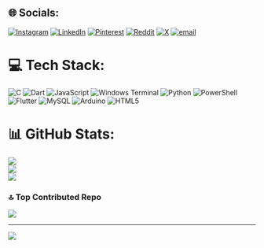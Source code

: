
## 🌐 Socials:
[![Instagram](https://img.shields.io/badge/Instagram-%23E4405F.svg?logo=Instagram&logoColor=white)](https://instagram.com/okjazim) [![LinkedIn](https://img.shields.io/badge/LinkedIn-%230077B5.svg?logo=linkedin&logoColor=white)](https://linkedin.com/in/jasimpjunaith) [![Pinterest](https://img.shields.io/badge/Pinterest-%23E60023.svg?logo=Pinterest&logoColor=white)](https://pinterest.com/okjazim) [![Reddit](https://img.shields.io/badge/Reddit-%23FF4500.svg?logo=Reddit&logoColor=white)](https://reddit.com/user/okjazim) [![X](https://img.shields.io/badge/X-black.svg?logo=X&logoColor=white)](https://x.com/okjazim) [![email](https://img.shields.io/badge/Email-D14836?logo=gmail&logoColor=white)](mailto:jazimjunaith02@gmail.com) 

# 💻 Tech Stack:
![C](https://img.shields.io/badge/c-%2300599C.svg?style=flat&logo=c&logoColor=white) ![Dart](https://img.shields.io/badge/dart-%230175C2.svg?style=flat&logo=dart&logoColor=white) ![JavaScript](https://img.shields.io/badge/javascript-%23323330.svg?style=flat&logo=javascript&logoColor=%23F7DF1E) ![Windows Terminal](https://img.shields.io/badge/Windows%20Terminal-%234D4D4D.svg?style=flat&logo=windows-terminal&logoColor=white) ![Python](https://img.shields.io/badge/python-3670A0?style=flat&logo=python&logoColor=ffdd54) ![PowerShell](https://img.shields.io/badge/PowerShell-%235391FE.svg?style=flat&logo=powershell&logoColor=white) ![Flutter](https://img.shields.io/badge/Flutter-%2302569B.svg?style=flat&logo=Flutter&logoColor=white) ![MySQL](https://img.shields.io/badge/mysql-4479A1.svg?style=flat&logo=mysql&logoColor=white) ![Arduino](https://img.shields.io/badge/-Arduino-00979D?style=flat&logo=Arduino&logoColor=white) ![HTML5](https://img.shields.io/badge/html5-%23E34F26.svg?style=flat&logo=html5&logoColor=white)
# 📊 GitHub Stats:
![](https://github-readme-stats.vercel.app/api?username=okjazim&theme=dark&hide_border=false&include_all_commits=true&count_private=false)<br/>
![](https://github-readme-streak-stats.herokuapp.com/?user=okjazim&theme=dark&hide_border=false)<br/>
![](https://github-readme-stats.vercel.app/api/top-langs/?username=okjazim&theme=dark&hide_border=false&include_all_commits=true&count_private=false&layout=compact)

### 🔝 Top Contributed Repo
![](https://github-contributor-stats.vercel.app/api?username=okjazim&limit=5&theme=dark&combine_all_yearly_contributions=true)

---
[![](https://visitcount.itsvg.in/api?id=okjazim&icon=0&color=0)](https://visitcount.itsvg.in)

<!-- Proudly created with GPRM ( https://gprm.itsvg.in ) -->
